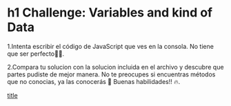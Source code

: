 # h1 Challenge: Variables and kind of Data

1.Intenta escribir el código de JavaScript que ves en la consola. No tiene que ser perfecto🧑‍💻.

2.Compara tu solucion con la solucion incluida en el archivo y descubre que partes pudiste de mejor manera. No te preocupes si encuentras métodos que no conocias, ya las conocerás 🙌 Buenas habilidades!! 🔥.

[title](https://kajabi-storefronts-production.kajabi-cdn.com/kajabi-storefronts-production/file-uploads/site/2147489095/products/8f1ff2-82ce-6378-f522-706d6520623_Variables_y_tipos_de_datos.png)
